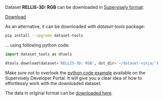 Dataset **RELLIS-3D: RGB** can be downloaded in [Supervisely format](https://developer.supervisely.com/api-references/supervisely-annotation-json-format):

 [Download](https://www.dropbox.com/scl/fi/1h1zatn5pzabzkls6v046/rellis3d-rgb-DatasetNinja.tar?rlkey=lj09wwtls9zbczq51hgl7qhm7&dl=1)

As an alternative, it can be downloaded with *dataset-tools* package:
``` bash
pip install --upgrade dataset-tools
```

... using following python code:
``` python
import dataset_tools as dtools

dtools.download(dataset='RELLIS-3D: RGB', dst_dir='~/dataset-ninja/')
```
Make sure not to overlook the [python code example](https://developer.supervisely.com/getting-started/python-sdk-tutorials/iterate-over-a-local-project) available on the Supervisely Developer Portal. It will give you a clear idea of how to effortlessly work with the downloaded dataset.

The data in original format can be [downloaded here](https://drive.google.com/drive/folders/1aZ1tJ3YYcWuL3oWKnrTIC5gq46zx1bMc).